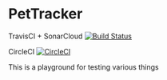# PetTracker

TravisCI + SonarCloud
[![Build Status](https://travis-ci.com/royshahaf/PetTracker.svg?branch=master)](https://travis-ci.com/royshahaf/PetTracker)

CircleCI
[![CircleCI](https://circleci.com/gh/royshahaf/PetTracker/tree/master.svg?style=svg)](https://circleci.com/gh/royshahaf/PetTracker/tree/master)

This is a playground for testing various things
